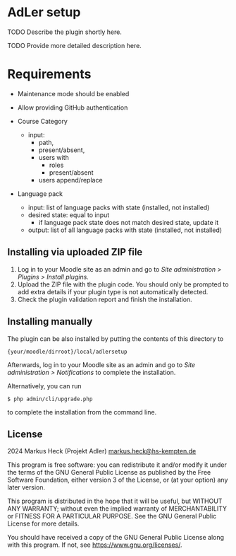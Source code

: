 # AdLer setup #

TODO Describe the plugin shortly here.

TODO Provide more detailed description here.

# Requirements
- Maintenance mode should be enabled
- Allow providing GitHub authentication


- Course Category
  - input: 
    - path, 
    - present/absent, 
    - users with 
      - roles
      - present/absent
    - users append/replace
- Language pack
  - input: list of language packs with state (installed, not installed)
  - desired state: equal to input
    - if language pack state does not match desired state, update it
  - output: list of all language packs with state (installed, not installed)


## Installing via uploaded ZIP file ##

1. Log in to your Moodle site as an admin and go to _Site administration >
   Plugins > Install plugins_.
2. Upload the ZIP file with the plugin code. You should only be prompted to add
   extra details if your plugin type is not automatically detected.
3. Check the plugin validation report and finish the installation.

## Installing manually ##

The plugin can be also installed by putting the contents of this directory to

    {your/moodle/dirroot}/local/adlersetup

Afterwards, log in to your Moodle site as an admin and go to _Site administration >
Notifications_ to complete the installation.

Alternatively, you can run

    $ php admin/cli/upgrade.php

to complete the installation from the command line.

## License ##

2024 Markus Heck (Projekt Adler) <markus.heck@hs-kempten.de>

This program is free software: you can redistribute it and/or modify it under
the terms of the GNU General Public License as published by the Free Software
Foundation, either version 3 of the License, or (at your option) any later
version.

This program is distributed in the hope that it will be useful, but WITHOUT ANY
WARRANTY; without even the implied warranty of MERCHANTABILITY or FITNESS FOR A
PARTICULAR PURPOSE.  See the GNU General Public License for more details.

You should have received a copy of the GNU General Public License along with
this program.  If not, see <https://www.gnu.org/licenses/>.
